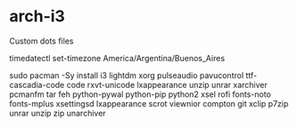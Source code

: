 # arch-i3
Custom dots files

timedatectl set-timezone America/Argentina/Buenos_Aires

sudo pacman -Sy install i3 lightdm xorg pulseaudio pavucontrol ttf-cascadia-code code rxvt-unicode lxappearance unzip unrar xarchiver pcmanfm tar feh python-pywal python-pip python2 xsel rofi fonts-noto fonts-mplus xsettingsd lxappearance scrot viewnior compton git xclip p7zip unrar unzip zip unarchiver

